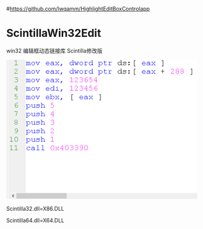 #https://github.com/lwqamm/HighlightEditBoxControlapp
# ScintillaWin32Edit
win32 编辑框动态链接库 Scintilla修改版

![Image](https://github.com/lwqamm/ScintillaWin32Edit/blob/main/1.png)

Scintilla32.dll=X86.DLL

Scintilla64.dll=X64.DLL
